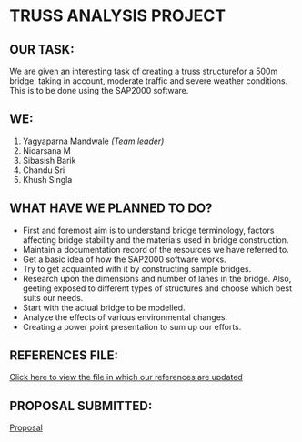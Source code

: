 # TRUSS ANALYSIS PROJECT
## OUR TASK:
We are given an interesting task of creating a truss structurefor a 500m bridge, taking in account, moderate traffic and severe weather conditions.
This is to be done using the SAP2000 software.

## WE:
1. Yagyaparna Mandwale _(Team leader)_
2. Nidarsana M
3. Sibasish Barik
4. Chandu Sri
5. Khush Singla

## WHAT HAVE WE PLANNED TO DO?
- First and foremost aim is to understand bridge terminology, factors affecting bridge stability and the materials used in bridge construction.
- Maintain a documentation record of the resources we have referred to.
- Get a basic idea of how the SAP2000 software works.
- Try to get acquainted with it by constructing sample bridges.
- Research upon the dimensions and number of lanes in the bridge. Also, geeting exposed to different types of structures and choose which best suits our needs.
- Start with the actual bridge to be modelled.
- Analyze the effects of various environmental changes.
- Creating a power point presentation to sum up our efforts.

## REFERENCES FILE:
[Click here to view the file in which our references are updated](https://docs.google.com/document/d/1S2XqHiTD0g1ZKsxql8uBaKlyqrSeQ8OUQJI8wFJ8m2g/edit?usp=sharing)

## PROPOSAL SUBMITTED:
[Proposal](https://docs.google.com/document/d/1D2RH-eB1vMQr9YpaIn6_GqCH5vkG-CXHkSWvlplJKyg/edit?usp=sharing )

